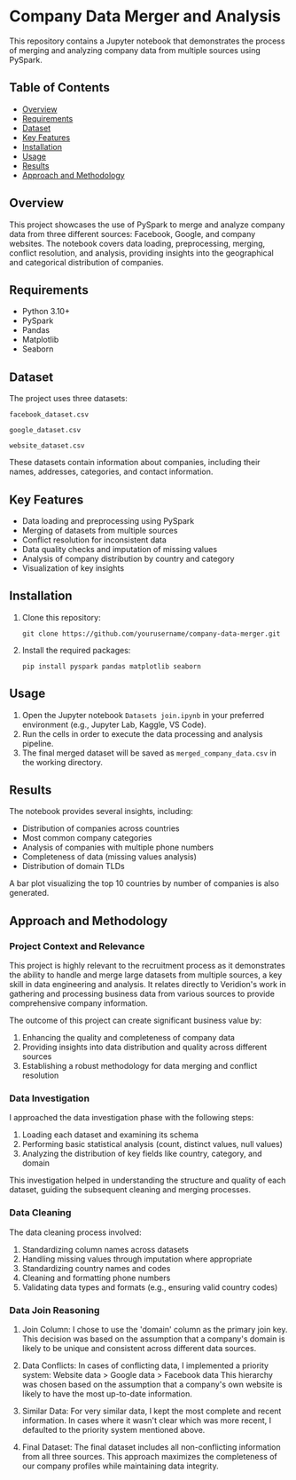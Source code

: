 # Company Data Merger and Analysis

This repository contains a Jupyter notebook that demonstrates the process of merging and analyzing company data from multiple sources using PySpark.

## Table of Contents

- [Overview](#overview)
- [Requirements](#requirements)
- [Dataset](#dataset)
- [Key Features](#key-features)
- [Installation](#installation)
- [Usage](#usage)
- [Results](#results)
- [Approach and Methodology](#approach-and-methodology)

## Overview
This project showcases the use of PySpark to merge and analyze company data from three different sources: Facebook, Google, and company websites. The notebook covers data loading, preprocessing, merging, conflict resolution, and analysis, providing insights into the geographical and categorical distribution of companies.

## Requirements

- Python 3.10+
- PySpark
- Pandas
- Matplotlib
- Seaborn

## Dataset
The project uses three datasets:

```facebook_dataset.csv```

```google_dataset.csv```

```website_dataset.csv```

These datasets contain information about companies, including their names, addresses, categories, and contact information.
## Key Features

- Data loading and preprocessing using PySpark
- Merging of datasets from multiple sources
- Conflict resolution for inconsistent data
- Data quality checks and imputation of missing values
- Analysis of company distribution by country and category
- Visualization of key insights

## Installation

1. Clone this repository:
   
   `git clone https://github.com/yourusername/company-data-merger.git`
   
3. Install the required packages:

   `pip install pyspark pandas matplotlib seaborn`

## Usage

1. Open the Jupyter notebook `Datasets join.ipynb` in your preferred environment (e.g., Jupyter Lab, Kaggle, VS Code).
2. Run the cells in order to execute the data processing and analysis pipeline.
3. The final merged dataset will be saved as `merged_company_data.csv` in the working directory.

## Results

The notebook provides several insights, including:

- Distribution of companies across countries
- Most common company categories
- Analysis of companies with multiple phone numbers
- Completeness of data (missing values analysis)
- Distribution of domain TLDs

A bar plot visualizing the top 10 countries by number of companies is also generated.

## Approach and Methodology

### Project Context and Relevance

This project is highly relevant to the recruitment process as it demonstrates the ability to handle and merge large datasets from multiple sources, a key skill in data engineering and analysis. It relates directly to Veridion's work in gathering and processing business data from various sources to provide comprehensive company information.

The outcome of this project can create significant business value by:
1. Enhancing the quality and completeness of company data
2. Providing insights into data distribution and quality across different sources
3. Establishing a robust methodology for data merging and conflict resolution

### Data Investigation

I approached the data investigation phase with the following steps:
1. Loading each dataset and examining its schema
2. Performing basic statistical analysis (count, distinct values, null values)
3. Analyzing the distribution of key fields like country, category, and domain

This investigation helped in understanding the structure and quality of each dataset, guiding the subsequent cleaning and merging processes.

### Data Cleaning

The data cleaning process involved:
1. Standardizing column names across datasets
2. Handling missing values through imputation where appropriate
3. Standardizing country names and codes
4. Cleaning and formatting phone numbers
5. Validating data types and formats (e.g., ensuring valid country codes)

### Data Join Reasoning

1. Join Column: I chose to use the 'domain' column as the primary join key. This decision was based on the assumption that a company's domain is likely to be unique and consistent across different data sources.

2. Data Conflicts: In cases of conflicting data, I implemented a priority system:
   Website data > Google data > Facebook data
   This hierarchy was chosen based on the assumption that a company's own website is likely to have the most up-to-date information.

3. Similar Data: For very similar data, I kept the most complete and recent information. In cases where it wasn't clear which was more recent, I defaulted to the priority system mentioned above.

4. Final Dataset: The final dataset includes all non-conflicting information from all three sources. This approach maximizes the completeness of our company profiles while maintaining data integrity.



